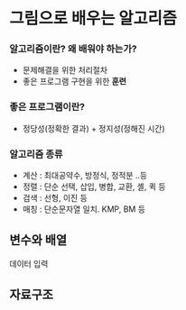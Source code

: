 # 그림으로 배우는 알고리즘

### 알고리즘이란? 왜 배워야 하는가?
- 문제해결을 위한 처리절차
- 좋은 프로그램 구현을 위한 **훈련**

### 좋은 프로그램이란?
- 정당성(정확한 결과) + 정지성(정해진 시간)

### 알고리즘 종류

- 계산 : 최대공약수, 방정식, 정적분 ..등
- 정렬 : 단순 선택, 삽입, 병합, 교환, 셸, 퀵 등
- 검색 : 선형, 이진 등
- 매칭 : 단순문자열 일치. KMP, BM 등

## 변수와 배열
데이터 입력

## 자료구조

 

<!--stackedit_data:
eyJoaXN0b3J5IjpbLTIwMzczNTUwMTAsLTI3ODA5MjgwN119
-->